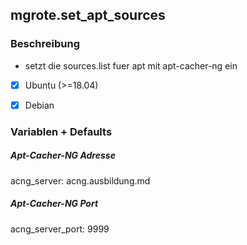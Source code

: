 ## mgrote.set_apt_sources

### Beschreibung
- setzt die sources.list fuer apt mit apt-cacher-ng ein

- [x] Ubuntu (>=18.04)
- [x] Debian


### Variablen + Defaults
##### Apt-Cacher-NG Adresse
acng_server: acng.ausbildung.md
##### Apt-Cacher-NG Port
acng_server_port: 9999
